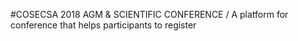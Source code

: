 #COSECSA 2018 AGM & SCIENTIFIC CONFERENCE /
A platform for conference that helps participants to register
